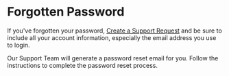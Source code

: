 # Forgotten Password

If you've forgotten your password, [Create a Support Request](https://form.asana.com/?k=9ZDd1YrRWfsneFrr01xdug\&d=1107920631423484) and be sure to include all your account information, especially the email address you use to login.

Our Support Team will generate a password reset email for you. Follow the instructions to complete the password reset process.
